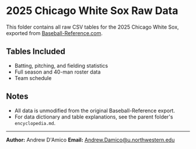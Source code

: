 # 2025 Chicago White Sox Raw Data

This folder contains all raw CSV tables for the 2025 Chicago White Sox, exported from [Baseball-Reference.com](https://www.baseball-reference.com/teams/CHW/2025.shtml).

## Tables Included

- Batting, pitching, and fielding statistics
- Full season and 40-man roster data
- Team schedule

## Notes

- All data is unmodified from the original Baseball-Reference export.
- For data dictionary and table explanations, see the parent folder's `encyclopedia.md`.

---

**Author:** Andrew D'Amico
**Email:** Andrew.Damico@u.northwestern.edu

